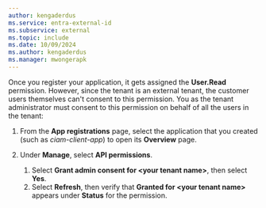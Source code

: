 ```yaml
---
author: kengaderdus
ms.service: entra-external-id
ms.subservice: external
ms.topic: include
ms.date: 10/09/2024
ms.author: kengaderdus
ms.manager: mwongerapk
---
```


Once you register your application, it gets assigned the **User.Read** permission. However, since the tenant is an external tenant, the customer users themselves can't consent to this permission. You as the tenant administrator must consent to this permission on behalf of all the users in the tenant:

1. From the **App registrations** page, select the application that you created (such as *ciam-client-app*) to open its **Overview** page.
1. Under **Manage**, select **API permissions**.

    1. Select **Grant admin consent for \<your tenant name\>**, then select **Yes**.
    1. Select **Refresh**, then verify that **Granted for \<your tenant name\>** appears under **Status** for the permission.